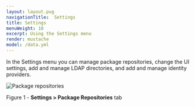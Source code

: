 ```yaml
---
layout: layout.pug
navigationTitle:  Settings
title: Settings
menuWeight: 10
excerpt: Using the Settings menu
render: mustache
model: /data.yml
---
```


In the Settings menu you can manage package repositories, change the UI settings, add and manage LDAP directories, and add and manage identity providers.



![Package repositories](/1.14/img/GUI-Settings-EE-Package_Repositories-1_12.png)

Figure 1 - **Settings > Package Repositories** tab
